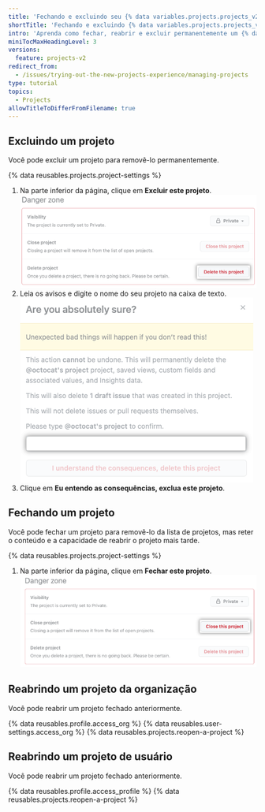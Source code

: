 ```yaml
---
title: 'Fechando e excluindo seu {% data variables.projects.projects_v2 %}'
shortTitle: 'Fechando e excluindo {% data variables.projects.projects_v2 %}'
intro: 'Aprenda como fechar, reabrir e excluir permanentemente um {% data variables.projects.project_v2 %}.'
miniTocMaxHeadingLevel: 3
versions:
  feature: projects-v2
redirect_from:
  - /issues/trying-out-the-new-projects-experience/managing-projects
type: tutorial
topics:
  - Projects
allowTitleToDifferFromFilename: true
---
```



## Excluindo um projeto

Você pode excluir um projeto para removê-lo permanentemente.

{% data reusables.projects.project-settings %}
1. Na parte inferior da página, clique em **Excluir este projeto**. ![Captura de tela que mostra o botão de excluir projeto](/assets/images/help/issues/delete-project-button.png)
1. Leia os avisos e digite o nome do seu projeto na caixa de texto. ![Captura de tela que mostra a confirmação de excluir projeto](/assets/images/help/issues/project-delete-confirm.png)
1. Clique em **Eu entendo as consequências, exclua este projeto**.

## Fechando um projeto

Você pode fechar um projeto para removê-lo da lista de projetos, mas reter o conteúdo e a capacidade de reabrir o projeto mais tarde.

{% data reusables.projects.project-settings %}
1. Na parte inferior da página, clique em **Fechar este projeto**. ![Captura de tela que mostra o botão de fechar projeto](/assets/images/help/issues/close-project-button.png)

## Reabrindo um projeto da organização

Você pode reabrir um projeto fechado anteriormente.

{% data reusables.profile.access_org %}
{% data reusables.user-settings.access_org %}
{% data reusables.projects.reopen-a-project %}

## Reabrindo um projeto de usuário

Você pode reabrir um projeto fechado anteriormente.

{% data reusables.profile.access_profile %}
{% data reusables.projects.reopen-a-project %}
